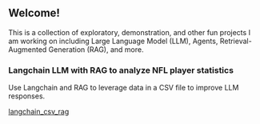 ## Welcome!

This is a collection of exploratory, demonstration, and other fun projects I am working on including Large Language Model (LLM), Agents, Retrieval-Augmented Generation (RAG), and more.



### Langchain LLM with RAG to analyze NFL player statistics

Use Langchain and RAG to leverage data in a CSV file to improve LLM responses.

[langchain_csv_rag](https://github.com/azlarry/langchain_csv_rag)

<!--
**azlarry/azlarry** is a ✨ _special_ ✨ repository because its `README.md` (this file) appears on your GitHub profile.

Here are some ideas to get you started:

- 🔭 I’m currently working on ...
- 🌱 I’m currently learning ...
- 👯 I’m looking to collaborate on ...
- 🤔 I’m looking for help with ...
- 💬 Ask me about ...
- 📫 How to reach me: ...
- 😄 Pronouns: ...
- ⚡ Fun fact: ...
-->

